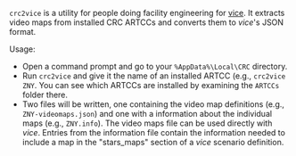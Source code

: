 `crc2vice` is a utility for people doing facility engineering for
[vice](https://pharr.org/vice). It extracts video maps from installed CRC
ARTCCs and converts them to _vice_'s JSON format.

Usage:

* Open a command prompt and go to your `%AppData%\Local\CRC` directory.
* Run `crc2vice` and give it the name of an installed ARTCC (e.g.,
  `crc2vice ZNY`. You can see which ARTCCs are installed by examining the
  `ARTCCs` folder there.
* Two files will be written, one containing the video map definitions
  (e.g., `ZNY-videomaps.json`) and one with a information about the
  individual maps (e.g., `ZNY.info`). The video maps file can be used
  directly with _vice_. Entries from the information file contain the
  information needed to include a map in the "stars\_maps" section of
  a _vice_ scenario definition.
